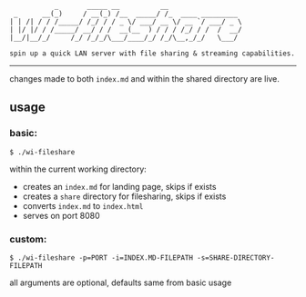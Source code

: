 ```
           _       _____ __          __
 _      __(_)     / __(_) /__  _____/ /_  ____ _________
| | /| / / /_____/ /_/ / / _ \/ ___/ __ \/ __ `/ ___/ _ \
| |/ |/ / /_____/ __/ / /  __(__  ) / / / /_/ / /  /  __/
|__/|__/_/     /_/ /_/_/\___/____/_/ /_/\__,_/_/   \___/

spin up a quick LAN server with file sharing & streaming capabilities.
```
***
changes made to both `index.md` and within the shared directory are live.

## usage
### basic:
`$ ./wi-fileshare`

within the current working directory:
- creates an `index.md` for landing page, skips if exists
- creates a `share` directory for filesharing, skips if exists
- converts `index.md` to `index.html`
- serves on port 8080

### custom:
`$ ./wi-fileshare -p=PORT -i=INDEX.MD-FILEPATH -s=SHARE-DIRECTORY-FILEPATH`

all arguments are optional, defaults same from basic usage
